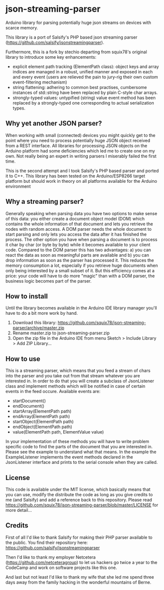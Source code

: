 # json-streaming-parser
Arduino library for parsing potentially huge json streams on devices with scarce memory.

This library is a port of Salsify's PHP based json streaming parser (https://github.com/salsify/jsonstreamingparser).

Furthermore, this is a fork by stechio departing from squix78's original library to introduce some key enhancements:
 * explicit element path tracking (ElementPath class): object keys and array indices are managed in a robust, unified manner and exposed in each and every event (users are relieved the pain to jury-rig their own custom event-filtering mechanism)
 * string flattening: adhering to common best practises, cumbersome instances of std::string have been replaced by plain C-style char arrays.
 * strongly-typed values: untypified (string) value event method has been replaced by a strongly-typed one corresponding to actual serialization types.

## Why yet another JSON parser?

When working with small (connected) devices you might quickly get to the point where you need to process potentially huge JSON object received from a REST interface.
All libraries for processing JSON objects on the Arduino platform had some deficiencies which led me to create one on my own.
Not really being an expert in writing parsers I miserably failed the first time. 

This is the second attempt and I took Salsify's PHP based parser and ported it to C++. 
This library has been tested on the Arduino/ESP8266 target platform but should work in theory on all platforms available for the Arduino environment

## Why a streaming parser?

Generally speaking when parsing data you have two options to make sense of this data: 
you either create a document object model (DOM) which contains the whole information of that document and lets you retrieve the
nodes with random access. A DOM parser needs the whole document to start parsing and only lets you access the data
after it has finished the process.
The other option you have when parsing a document is to process it char by char (or byte by byte) while it becomes
available to your client code. Compared to the DOM parser this has two advantages: a) you can react
the data as soon as meaningful parts are available and b) you can drop information as soon as the parser has processed
it. This reduces the memory consumption a lot, especially if you retrieve huge documents when only being interested
by a small subset of it. But this efficiency comes at a price: your code will have to do more "magic" than with a
DOM parser, the business logic becomes part of the parser.

## How to install

Until the library becomes available in the Arduino IDE library manager you'll have to do a bit more work by hand.
1) Download this library: https://github.com/squix78/json-streaming-parser/archive/master.zip
2) Rename master.zip to json-streaming-parser.zip
3) Open the zip file in the Arduino IDE from menu Sketch > Include Library > Add ZIP Library...

## How to use

This is a streaming parser, which means that you feed a stream of chars into the parser and you take out from that
stream whatever you are interested in. In order to do that you will create a subclass of JsonListener class and
implement methods which will be notified in case of certain events in the feed occure. Available events are:

 * startDocument()
 * endDocument()
 * startArray(ElementPath path)
 * endArray(ElementPath path)
 * startObject(ElementPath path)
 * endObject(ElementPath path)
 * value(ElementPath path, ElementValue value)

In your implementation of these methods you will have to write problem specific code to find the parts of the document that you are interested in. Please see the example to understand what that means. In the example the ExampleListener implements the event methods declared in the JsonListener interface and prints to the serial console when they are called.

## License

This code is available under the MIT license, which basically means that you can use, modify the distribute the code as long as you give credits to me (and Salsify) and add a reference back to this repository. Please read https://github.com/squix78/json-streaming-parser/blob/master/LICENSE for more detail...

## Credits

First of all I'd like to thank Salsify for making their PHP parser available to the public. You find their repository here: https://github.com/salsify/jsonstreamingparser

Then I'd like to thank my employer Netcetera (https://github.com/netceteragroup) to let us hackers go twice a year to the CodeCamp and work on software projects like this one.

And last but not least I'd like to thank my wife that she led me spend three days away from the family hacking in the wonderful mountains of Berne.
